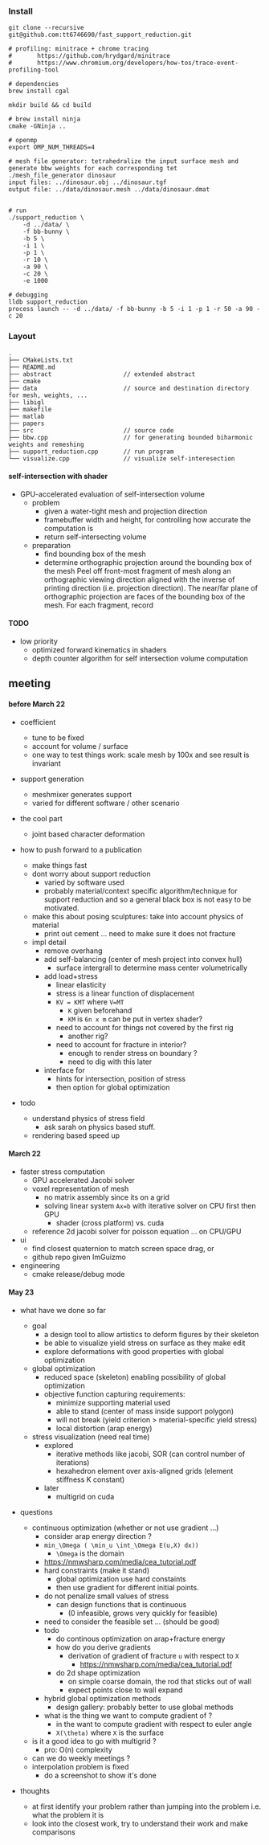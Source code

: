 
### Install

```
git clone --recursive git@github.com:tt6746690/fast_support_reduction.git

# profiling: minitrace + chrome tracing 
#       https://github.com/hrydgard/minitrace
#       https://www.chromium.org/developers/how-tos/trace-event-profiling-tool

# dependencies
brew install cgal

mkdir build && cd build

# brew install ninja
cmake -GNinja ..

# openmp
export OMP_NUM_THREADS=4

# mesh file generator: tetrahedralize the input surface mesh and generate bbw weights for each corresponding tet
./mesh_file_generator dinosaur
input files: ../dinosaur.obj ../dinosaur.tgf
output file: ../data/dinosaur.mesh ../data/dinosaur.dmat


# run
./support_reduction \
    -d ../data/ \
    -f bb-bunny \
    -b 5 \
    -i 1 \
    -p 1 \
    -r 10 \
    -a 90 \
    -c 20 \
    -e 1000

# debugging
lldb support_reduction
process launch -- -d ../data/ -f bb-bunny -b 5 -i 1 -p 1 -r 50 -a 90 -c 20

```

### Layout

```
.
├── CMakeLists.txt
├── README.md
├── abstract                    // extended abstract
├── cmake
├── data                        // source and destination directory for mesh, weights, ...
├── libigl
├── makefile
├── matlab
├── papers
├── src                         // source code
├── bbw.cpp                     // for generating bounded biharmonic weights and remeshing
├── support_reduction.cpp       // run program
└── visualize.cpp               // visualize self-interesection
```


#### self-intersection with shader


+ GPU-accelerated evaluation of self-intersection volume
    + problem
        + given a water-tight mesh and projection direction
        + framebuffer width and height, for controlling how accurate the computation is
        + return self-intersecting volume
    + preparation
        + find bounding box of the mesh
        + determine orthographic projection around the bounding box of the mesh
    Peel off front-most fragment of mesh along an orthographic viewing direction
    aligned with the inverse of printing direction (i.e. projection direction).
    The near/far plane of orthographic projection are faces of the bounding box of the mesh.
    For each fragment, record 

#### TODO


+ low priority
    + optimized forward kinematics in shaders 
    + depth counter algorithm for self intersection volume computation




## meeting 

#### before March 22

+ coefficient
    + tune to be fixed 
    + account for volume / surface
    + one way to test things work: scale mesh by 100x and see result is invariant
+ support generation
    + meshmixer generates support 
    + varied for different software / other scenario
+ the cool part 
    + joint based character deformation 
+ how to push forward to a publication 
    + make things fast
    + dont worry about support reduction 
        + varied by software used 
        + probably material/context specific algorithm/technique for support reduction and so a general black box is not easy to be motivated.
    + make this about posing sculptures: take into account physics of material
        + print out cement ... need to make sure it does not fracture
    + impl detail
        + remove overhang
        + add self-balancing (center of mesh project into convex hull)
            + surface intergrall to determine mass center volumetrically 
        + add load+stress
            + linear elasticity
            + stress is a linear function of displacement
            + `KV = KMT` where `V=MT`
                + `K` given beforehand
                + `KM` is `6n x m` can be put in vertex shader?
            + need to account for things not covered by the first rig
                + another rig?
            + need to account for fracture in interior?
                + enough to render stress on boundary ?
                + need to dig with this later
        + interface for 
            + hints for intersection, position of stress
            + then option for global optimization 

+ todo  
    + understand physics of stress field
        + ask sarah on physics based stuff.
    + rendering based speed up


#### March 22

+ faster stress computation 
    + GPU accelerated Jacobi solver
    + voxel representation of mesh 
        + no matrix assembly since its on a grid
        + solving linear system `Ax=b` with iterative solver on CPU first then GPU 
            + shader (cross platform) vs. cuda
    + reference 2d jacobi solver for poisson equation ... on CPU/GPU
+ ui
    + find closest quaternion to match screen space drag, or
    + github repo given ImGuizmo
+ engineering
    + cmake release/debug mode 


#### May 23 


+ what have we done so far
    + goal
        + a design tool to allow artistics to deform figures by their skeleton
        + be able to visualize yield stress on surface as they make edit
        + explore deformations with good properties with global optimization
    + global optimization
        + reduced space (skeleton) enabling possibility of global optimization 
        + objective function capturing requirements:
            + minimize supporting material used
            + able to stand (center of mass inside support polygon)
            + will not break (yield criterion > material-specific yield stress)
            + local distortion (arap energy)
    + stress visualization (need real time)
        + explored
            + iterative methods like jacobi, SOR (can control number of iterations)
            + hexahedron element over axis-aligned grids (element stiffness K constant)
        + later
            + multigrid on cuda


+ questions
    + continuous optimization (whether or not use gradient ...)
        + consider arap energy direction ?
        + `min_\Omega ( \min_u \int_\Omega E(u,X) dx))`
            + `\Omega` is the domain
        + https://nmwsharp.com/media/cea_tutorial.pdf
        + hard constraints (make it stand)
            + global optimization use hard constaints
            + then use gradient for different initial points.
        + do not penalize small values of stress 
            + can design functions that is continuous 
                + (0 infeasible, grows very quickly for feasible)
        + need to consider the feasible set ... (should be good)
        + todo
            + do continous optimization on arap+fracture energy 
            + how do you derive gradients
                + derivation of gradient of fracture `u` with respect to `X`
                    + https://nmwsharp.com/media/cea_tutorial.pdf
            + do 2d shape optimization
                + on simple coarse domain, the rod that sticks out of wall
                + expect points close to wall expand
        + hybrid global optimization methods
            + design gallery: probably better to use global methods
        + what is the thing we want to compute gradient of ?
            + in the want to compute gradient with respect to euler angle
            + `X(\theta)` where `X` is the surface
    + is it a good idea to go with multigrid ? 
        + pro: O(n) complexity
    + can we do weekly meetings ?
    + interpolation problem is fixed
        + do a screenshot to show it's done

+ thoughts
    + at first identify your problem rather than jumping into the problem i.e. what the problem it is
    + look into the closest work, try to understand their work and make comparisons